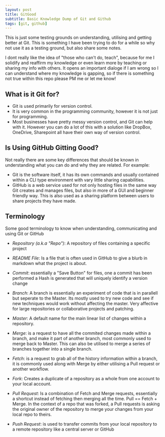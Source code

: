 ```yaml
---
layout: post
title: GitGood
subtitle: Basic Knowledge Dump of Git and Github
tags: [git, github]
---
```


This is just some testing grounds on understanding, utilising and getting better at Git. This is something I have been trying to do for a while so why not use it as a testing ground, but also share some notes.

I dont really like the idea of "those who can't do, teach", because for me I solidify and reaffirm my knowledge or even learn more by teaching or sharing my info with others. It opens an important dialoge if I am wrong so I can understand where my knowledge is gapping, so if there is something not true within this repo please PM me or let me know!


## What is it Git for? 

- Git is used primarily for version control.
- It is very common in the programming community, however it is not just for programming.
- Most businesses have pretty messy version control, and Git can help with it. However you can do a lot of this with a solution like DropBox, OneDrive, Sharepoint all have their own way of version control.


## Is Using GitHub Gitting Good?

Not really there are some key differences that should be known in understanding what you can do and why they are related.
For example:
- Git is the software itself, it has its own commands and usually contained within a CLI type environment with vary little sharing capabilities.
- GitHub is a web service used for not only hosting files in the same way Git creates and manages files, but also in more of a GUI and beginner friendly way. This is also used as a sharing platform between users to share projects they have made.


## Terminology
Some good terminology to know when understanding, communicating and using Git or GitHub
- *Repository (a.k.a "Repo")*: A repository of files containing a specific project

- *README File*: Is a file that is often used in GitHub to give a blurb in markdown what the project is about.

- *Commit*: essentially a "Save Button" for files, one a commit has been performed a Hash is generated that will uniquely identify a version change

- *Branch*: A branch is essentially an experiment of code that is in parallell but seperate to the Master. Its mostly used to try new code and see if new techniques would work without affecting the master. Very affective for large repositories or collaborative projects and patching.

- *Master*: A default name for the main linear list of changes within a repository.

- *Merge*: is a request to have all the commited changes made within a branch, and make it part of another branch, most commonly used to merge back to Master. This can also be utilised to merge a series of branches together into a single branch.

- *Fetch*: is a request to grab all of the history information within a branch, it is commonly used along with Merge by either utilising a Pull request or another workflow.

- *Fork*: Creates a duplicate of a repository as a whole from one account to your local account.

- *Pull Request*: Is a combination of Fetch and Merge requests, essentially a shortcut instead of fetching then merging all the time. Pull == Fetch + Merge. In the context of a repo that was forked, a Pull requests is asking the original owner of the repository to merge your changes from your local repo to theirs.

- *Push Request*: is used to transfer commits from your local repository to a remote repository like a central server or GitHub

